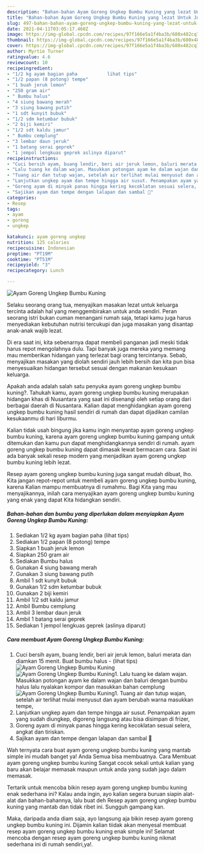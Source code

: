```yaml
---
description: "Bahan-bahan Ayam Goreng Ungkep Bumbu Kuning yang lezat Untuk Jualan"
title: "Bahan-bahan Ayam Goreng Ungkep Bumbu Kuning yang lezat Untuk Jualan"
slug: 497-bahan-bahan-ayam-goreng-ungkep-bumbu-kuning-yang-lezat-untuk-jualan
date: 2021-04-11T03:05:17.460Z
image: https://img-global.cpcdn.com/recipes/97f166e5a1f4ba3b/680x482cq70/ayam-goreng-ungkep-bumbu-kuning-foto-resep-utama.jpg
thumbnail: https://img-global.cpcdn.com/recipes/97f166e5a1f4ba3b/680x482cq70/ayam-goreng-ungkep-bumbu-kuning-foto-resep-utama.jpg
cover: https://img-global.cpcdn.com/recipes/97f166e5a1f4ba3b/680x482cq70/ayam-goreng-ungkep-bumbu-kuning-foto-resep-utama.jpg
author: Myrtie Turner
ratingvalue: 4.6
reviewcount: 10
recipeingredient:
- "1/2 kg ayam bagian paha           lihat tips"
- "1/2 papan (8 potong) tempe"
- "1 buah jeruk lemon"
- "250 gram air"
- " Bumbu halus"
- "4 siung bawang merah"
- "3 siung bawang putih"
- "1 sdt kunyit bubuk"
- "1/2 sdm ketumbar bubuk"
- "2 biji kemiri"
- "1/2 sdt kaldu jamur"
- " Bumbu cemplung"
- "3 lembar daun jeruk"
- "1 batang serai geprek"
- "1 jempol lengkuas geprek aslinya diparut"
recipeinstructions:
- "Cuci bersih ayam, buang lendir, beri air jeruk lemon, baluri merata dan diamkan 15 menit. Buat bumbu halus           (lihat tips)"
- "Lalu tuang ke dalam wajan. Masukkan potongan ayam ke dalam wajan dan baluri dengan bumbu halus lalu nyalakan kompor dan masukkan bahan cemplung"
- "Tuang air dan tutup wajan, setelah air terlihat mulai menyusut dan ayam berubah warna masukkan tempe,"
- "Lanjutkan ungkep ayam dan tempe hingga air susut. Penampakan ayam yang sudah diungkep, digoreng langsung atau bisa disimpan di frizer,"
- "Goreng ayam di minyak panas hingga kering kecoklatan sesuai selera, angkat dan tiriskan."
- "Sajikan ayam dan tempe dengan lalapan dan sambal 🤗"
categories:
- Resep
tags:
- ayam
- goreng
- ungkep

katakunci: ayam goreng ungkep 
nutrition: 125 calories
recipecuisine: Indonesian
preptime: "PT19M"
cooktime: "PT51M"
recipeyield: "3"
recipecategory: Lunch

---
```



![Ayam Goreng Ungkep Bumbu Kuning](https://img-global.cpcdn.com/recipes/97f166e5a1f4ba3b/680x482cq70/ayam-goreng-ungkep-bumbu-kuning-foto-resep-utama.jpg)

Selaku seorang orang tua, menyajikan masakan lezat untuk keluarga tercinta adalah hal yang menggembirakan untuk anda sendiri. Peran seorang istri bukan cuman menangani rumah saja, tetapi kamu juga harus menyediakan kebutuhan nutrisi tercukupi dan juga masakan yang disantap anak-anak wajib lezat.

Di era  saat ini, kita sebenarnya dapat membeli panganan jadi meski tidak harus repot mengolahnya dulu. Tapi banyak juga mereka yang memang mau memberikan hidangan yang terlezat bagi orang tercintanya. Sebab, menyajikan masakan yang diolah sendiri jauh lebih bersih dan kita pun bisa menyesuaikan hidangan tersebut sesuai dengan makanan kesukaan keluarga. 



Apakah anda adalah salah satu penyuka ayam goreng ungkep bumbu kuning?. Tahukah kamu, ayam goreng ungkep bumbu kuning merupakan hidangan khas di Nusantara yang saat ini disenangi oleh setiap orang dari berbagai daerah di Nusantara. Kalian dapat menghidangkan ayam goreng ungkep bumbu kuning hasil sendiri di rumah dan dapat dijadikan camilan kesukaanmu di hari liburmu.

Kalian tidak usah bingung jika kamu ingin menyantap ayam goreng ungkep bumbu kuning, karena ayam goreng ungkep bumbu kuning gampang untuk ditemukan dan kamu pun dapat menghidangkannya sendiri di rumah. ayam goreng ungkep bumbu kuning dapat dimasak lewat bermacam cara. Saat ini ada banyak sekali resep modern yang menjadikan ayam goreng ungkep bumbu kuning lebih lezat.

Resep ayam goreng ungkep bumbu kuning juga sangat mudah dibuat, lho. Kita jangan repot-repot untuk membeli ayam goreng ungkep bumbu kuning, karena Kalian mampu membuatnya di rumahmu. Bagi Kita yang mau menyajikannya, inilah cara menyajikan ayam goreng ungkep bumbu kuning yang enak yang dapat Kita hidangkan sendiri.

<!--inarticleads1-->

##### Bahan-bahan dan bumbu yang diperlukan dalam menyiapkan Ayam Goreng Ungkep Bumbu Kuning:

1. Sediakan 1/2 kg ayam bagian paha           (lihat tips)
1. Sediakan 1/2 papan (8 potong) tempe
1. Siapkan 1 buah jeruk lemon
1. Siapkan 250 gram air
1. Sediakan  Bumbu halus
1. Gunakan 4 siung bawang merah
1. Gunakan 3 siung bawang putih
1. Ambil 1 sdt kunyit bubuk
1. Gunakan 1/2 sdm ketumbar bubuk
1. Gunakan 2 biji kemiri
1. Ambil 1/2 sdt kaldu jamur
1. Ambil  Bumbu cemplung
1. Ambil 3 lembar daun jeruk
1. Ambil 1 batang serai geprek
1. Sediakan 1 jempol lengkuas geprek (aslinya diparut)




<!--inarticleads2-->

##### Cara membuat Ayam Goreng Ungkep Bumbu Kuning:

1. Cuci bersih ayam, buang lendir, beri air jeruk lemon, baluri merata dan diamkan 15 menit. Buat bumbu halus -           (lihat tips)
<img src="https://img-global.cpcdn.com/steps/74df4602f3fb3a75/160x128cq70/ayam-goreng-ungkep-bumbu-kuning-langkah-memasak-1-foto.jpg" alt="Ayam Goreng Ungkep Bumbu Kuning"><img src="https://img-global.cpcdn.com/steps/e90e03d7fab96335/160x128cq70/ayam-goreng-ungkep-bumbu-kuning-langkah-memasak-1-foto.jpg" alt="Ayam Goreng Ungkep Bumbu Kuning">1. Lalu tuang ke dalam wajan. Masukkan potongan ayam ke dalam wajan dan baluri dengan bumbu halus lalu nyalakan kompor dan masukkan bahan cemplung
<img src="//assets-global.cpcdn.com/assets/icons/button_play-2c75c40dde080a61004c1f40b05d8f140eaff45d7e9e6481dc71c63d2e7c4909.png" alt="Ayam Goreng Ungkep Bumbu Kuning">1. Tuang air dan tutup wajan, setelah air terlihat mulai menyusut dan ayam berubah warna masukkan tempe,
1. Lanjutkan ungkep ayam dan tempe hingga air susut. Penampakan ayam yang sudah diungkep, digoreng langsung atau bisa disimpan di frizer,
1. Goreng ayam di minyak panas hingga kering kecoklatan sesuai selera, angkat dan tiriskan.
1. Sajikan ayam dan tempe dengan lalapan dan sambal 🤗




Wah ternyata cara buat ayam goreng ungkep bumbu kuning yang mantab simple ini mudah banget ya! Anda Semua bisa membuatnya. Cara Membuat ayam goreng ungkep bumbu kuning Sangat cocok sekali untuk kalian yang baru akan belajar memasak maupun untuk anda yang sudah jago dalam memasak.

Tertarik untuk mencoba bikin resep ayam goreng ungkep bumbu kuning enak sederhana ini? Kalau anda ingin, ayo kalian segera buruan siapin alat-alat dan bahan-bahannya, lalu buat deh Resep ayam goreng ungkep bumbu kuning yang mantab dan tidak ribet ini. Sungguh gampang kan. 

Maka, daripada anda diam saja, ayo langsung aja bikin resep ayam goreng ungkep bumbu kuning ini. Dijamin kalian tiidak akan menyesal membuat resep ayam goreng ungkep bumbu kuning enak simple ini! Selamat mencoba dengan resep ayam goreng ungkep bumbu kuning nikmat sederhana ini di rumah sendiri,ya!.

